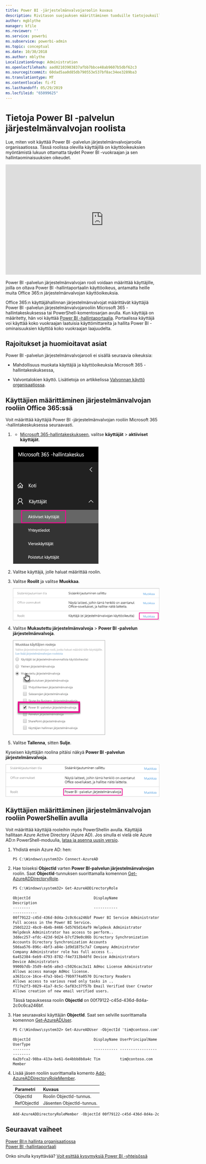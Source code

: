 ```yaml
---
title: Power BI -järjestelmänvalvojaroolin kuvaus
description: Rivitason suojauksen määrittäminen tuoduille tietojoukoille ja DirectQuerylle Power BI -palvelussa
author: mgblythe
manager: kfile
ms.reviewer: ''
ms.service: powerbi
ms.subservice: powerbi-admin
ms.topic: conceptual
ms.date: 10/30/2018
ms.author: mblythe
LocalizationGroup: Administration
ms.openlocfilehash: aad02103903837afbb7bbce48ab9607b5dbf62c3
ms.sourcegitcommit: 60dad5aa0d85db790553e537bf8ac34ee3289ba3
ms.translationtype: MT
ms.contentlocale: fi-FI
ms.lasthandoff: 05/29/2019
ms.locfileid: "65099625"
---
```

# <a name="understanding-the-power-bi-service-administrator-role"></a>Tietoja Power BI -palvelun järjestelmänvalvojan roolista

Lue, miten voit käyttää Power BI -palvelun järjestelmänvalvojaroolia organisaatiossa. Tässä roolissa olevilla käyttäjillä on käyttöoikeuksien myöntämistä lukuun ottamatta täydet Power BI -vuokraajan ja sen hallintaominaisuuksien oikeudet.

<iframe width="640" height="360" src="https://www.youtube.com/embed/PQRbdJgEm3k?showinfo=0" frameborder="0" allowfullscreen></iframe>

Power BI -palvelun järjestelmänvalvojan rooli voidaan määrittää käyttäjille, joilla on oltava Power BI -hallintaportaalin käyttöoikeus, antamatta heille muita Office 365:n järjestelmänvalvojan käyttöoikeuksia.

Office 365:n käyttäjähallinnan järjestelmänvalvojat määrittävät käyttäjiä Power BI -palvelun järjestelmänvalvojarooliin Microsoft 365 -hallintakeskuksessa tai PowerShell-komentosarjan avulla. Kun käyttäjä on määritetty, hän voi käyttää [Power BI -hallintaportaalia](service-admin-portal.md). Portaalissa käyttäjä voi käyttää koko vuokraajan laatuisia käyttömittareita ja hallita Power BI -ominaisuuksien käyttöä koko vuokraajan laajuudelta.

## <a name="limitations-and-considerations"></a>Rajoitukset ja huomioitavat asiat

Power BI -palvelun järjestelmänvalvojarooli ei sisällä seuraavia oikeuksia:

* Mahdollisuus muokata käyttäjiä ja käyttöoikeuksia Microsoft 365 -hallintakeskuksessa,

* Valvontalokien käyttö. Lisätietoja on artikkelissa [Valvonnan käyttö organisaatiossa](service-admin-auditing.md).

## <a name="assign-users-to-the-admin-role-in-office-365"></a>Käyttäjien määrittäminen järjestelmänvalvojan rooliin Office 365:ssä

Voit määrittää käyttäjiä Power BI -järjestelmänvalvojan rooliin Microsoft 365 -hallintakeskuksessa seuraavasti.

1. - [Microsoft 365-hallintakeskukseen](https://portal.office.com/adminportal/home#/homepage), valitse **käyttäjät** > **aktiiviset käyttäjät**.

    ![Microsoft 365 -hallintakeskus](media/service-admin-role/powerbi-admin-users.png)

1. Valitse käyttäjä, jolle haluat määrittää roolin.

1. Valitse **Roolit** ja valitse **Muokkaa**.

    ![Roolien muokkaaminen](media/service-admin-role/powerbi-admin-edit-roles.png)

1. Valitse **Mukautettu järjestelmänvalvoja** > **Power BI -palvelun järjestelmänvalvoja**.

    ![Power BI -palvelun järjestelmänvalvoja](media/service-admin-role/powerbi-admin-role.png)

1. Valitse **Tallenna**, sitten **Sulje**.

Kyseisen käyttäjän roolina pitäisi näkyä **Power BI -palvelun järjestelmänvalvoja**.

![Roolit](media/service-admin-role/powerbi-admin-role-set.png)

## <a name="assign-users-to-the-admin-role-with-powershell"></a>Käyttäjien määrittäminen järjestelmänvalvojan rooliin PowerShellin avulla

Voit määrittää käyttäjiä rooleihin myös PowerShellin avulla. Käyttäjiä hallitaan Azure Active Directory (Azure AD). Jos sinulla ei vielä ole Azure AD:n PowerShell-moduulia, [lataa ja asenna uusin versio](https://www.powershellgallery.com/packages/AzureAD/).

1. Yhdistä ensin Azure AD: hen:
   ```
   PS C:\Windows\system32> Connect-AzureAD
   ```

1. Hae toiseksi **ObjectId** varten **Power BI-palvelun järjestelmänvalvojan** roolin. Saat **ObjectId**-tunnuksen suorittamalla komennon [Get-AzureADDirectoryRole](/powershell/module/azuread/get-azureaddirectoryrole).

    ```
    PS C:\Windows\system32> Get-AzureADDirectoryRole

    ObjectId                             DisplayName                        Description
    --------                             -----------                        -----------
    00f79122-c45d-436d-8d4a-2c0c6ca246bf Power BI Service Administrator     Full access in the Power BI Service.
    250d1222-4bc0-4b4b-8466-5d5765d14af9 Helpdesk Administrator             Helpdesk Administrator has access to perform..
    3ddec257-efdc-423d-9d24-b7cf29e0c86b Directory Synchronization Accounts Directory Synchronization Accounts
    50daa576-896c-4bf3-a84e-1d9d1875c7a7 Company Administrator              Company Administrator role has full access t..
    6a452384-6eb9-4793-8782-f4e7313b4dfd Device Administrators              Device Administrators
    9900b7db-35d9-4e56-a8e3-c5026cac3a11 AdHoc License Administrator        Allows access manage AdHoc license.
    a3631cce-16ce-47a3-bbe1-79b9774a0570 Directory Readers                  Allows access to various read only tasks in ..
    f727e2f3-0829-41a7-8c5c-5af83c37f57b Email Verified User Creator        Allows creation of new email verified users.
    ```

    Tässä tapauksessa roolin **ObjectId** on 00f79122-c45d-436d-8d4a-2c0c6ca246bf.

1. Hae seuraavaksi käyttäjän **ObjectId**. Saat sen selville suorittamalla komennon [Get-AzureADUser](/powershell/module/azuread/get-azureaduser).

    ```
    PS C:\Windows\system32> Get-AzureADUser -ObjectId 'tim@contoso.com'

    ObjectId                             DisplayName UserPrincipalName      UserType
    --------                             ----------- -----------------      --------
    6a2bfca2-98ba-413a-be61-6e4bbb8b8a4c Tim         tim@contoso.com        Member
    ```

1. Lisää jäsen rooliin suorittamalla komento [Add-AzureADDirectoryRoleMember](/powershell/module/azuread/add-azureaddirectoryrolemember).

    | Parametri | Kuvaus |
    | --- | --- |
    | ObjectId |Roolin ObjectId-tunnus. |
    | RefObjectId |Jäsenten ObjectId-tunnus. |

    ```powershell
    Add-AzureADDirectoryRoleMember -ObjectId 00f79122-c45d-436d-8d4a-2c0c6ca246bf -RefObjectId 6a2bfca2-98ba-413a-be61-6e4bbb8b8a4c
    ```

## <a name="next-steps"></a>Seuraavat vaiheet

[Power BI:n hallinta organisaatiossa](service-admin-administering-power-bi-in-your-organization.md)  
[Power BI -hallintaportaali](service-admin-portal.md)  

Onko sinulla kysyttävää? [Voit esittää kysymyksiä Power BI -yhteisössä](http://community.powerbi.com/)